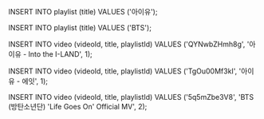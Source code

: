 INSERT INTO playlist (title)
VALUES ('아이유');

INSERT INTO playlist (title)
VALUES ('BTS');

INSERT INTO video (videoId, title, playlistId)
VALUES ('QYNwbZHmh8g', '아이유 - Into the I-LAND', 1);

INSERT INTO video (videoId, title, playlistId)
VALUES ('TgOu00Mf3kI', '아이유 - 에잇', 1);

INSERT INTO video (videoId, title, playlistId)
VALUES ('5q5mZbe3V8', 'BTS (방탄소년단) &#39;Life Goes On&#39; Official MV', 2);
